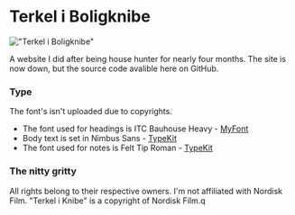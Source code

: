Terkel i Boligknibe
============

!["Terkel i Boligknibe"](https://raw.githubusercontent.com/terkelg/terkeliknibe/master/image.png "Terkel i Boligknibe")

A website I did after being house hunter for nearly four months.
The site is now down, but the source code avalible here on GitHub.

### Type
The font's isn't uploaded due to copyrights. 
 * The font used for headings is ITC Bauhouse Heavy - [MyFont](http://www.myfonts.com/fonts/linotype/itc-bauhaus/)
 * Body text is set in Nimbus Sans - [TypeKit](https://typekit.com/fonts/nimbus-sans)
 * The font used for notes is Felt Tip Roman - [TypeKit](https://typekit.com/fonts/felt-tip-roman)
 
### The nitty gritty
All rights belong to their respective owners.
I'm not affiliated with Nordisk Film. "Terkel i Knibe" is a copyright of Nordisk Film.q
